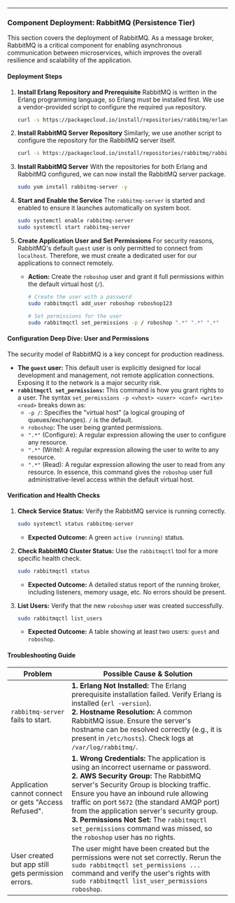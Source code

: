 ---

### Component Deployment: RabbitMQ (Persistence Tier)

This section covers the deployment of RabbitMQ. As a message broker, RabbitMQ is a critical component for enabling asynchronous communication between microservices, which improves the overall resilience and scalability of the application.

#### Deployment Steps

1.  **Install Erlang Repository and Prerequisite**
    RabbitMQ is written in the Erlang programming language, so Erlang must be installed first. We use a vendor-provided script to configure the required `yum` repository.
    ```sh
    curl -s https://packagecloud.io/install/repositories/rabbitmq/erlang/script.rpm.sh | sudo bash
    ```

2.  **Install RabbitMQ Server Repository**
    Similarly, we use another script to configure the repository for the RabbitMQ server itself.
    ```sh
    curl -s https://packagecloud.io/install/repositories/rabbitmq/rabbitmq-server/script.rpm.sh | sudo bash
    ```

3.  **Install RabbitMQ Server**
    With the repositories for both Erlang and RabbitMQ configured, we can now install the RabbitMQ server package.
    ```sh
    sudo yum install rabbitmq-server -y
    ```

4.  **Start and Enable the Service**
    The `rabbitmq-server` is started and enabled to ensure it launches automatically on system boot.
    ```sh
    sudo systemctl enable rabbitmq-server
    sudo systemctl start rabbitmq-server
    ```

5.  **Create Application User and Set Permissions**
    For security reasons, RabbitMQ's default `guest` user is only permitted to connect from `localhost`. Therefore, we must create a dedicated user for our applications to connect remotely.
    *   **Action:** Create the `roboshop` user and grant it full permissions within the default virtual host (`/`).
        ```sh
        # Create the user with a password
        sudo rabbitmqctl add_user roboshop roboshop123

        # Set permissions for the user
        sudo rabbitmqctl set_permissions -p / roboshop ".*" ".*" ".*"
        ```

#### Configuration Deep Dive: User and Permissions
The security model of RabbitMQ is a key concept for production readiness.
*   **The `guest` user:** This default user is explicitly designed for local development and management, not remote application connections. Exposing it to the network is a major security risk.
*   **`rabbitmqctl set_permissions`:** This command is how you grant rights to a user. The syntax `set_permissions -p <vhost> <user> <conf> <write> <read>` breaks down as:
    *   `-p /`: Specifies the "virtual host" (a logical grouping of queues/exchanges). `/` is the default.
    *   `roboshop`: The user being granted permissions.
    *   `".*"` (Configure): A regular expression allowing the user to configure any resource.
    *   `".*"` (Write): A regular expression allowing the user to write to any resource.
    *   `".*"` (Read): A regular expression allowing the user to read from any resource.
    In essence, this command gives the `roboshop` user full administrative-level access within the default virtual host.

#### Verification and Health Checks

1.  **Check Service Status:** Verify the RabbitMQ service is running correctly.
    ```sh
    sudo systemctl status rabbitmq-server
    ```
    *   **Expected Outcome:** A green `active (running)` status.

2.  **Check RabbitMQ Cluster Status:** Use the `rabbitmqctl` tool for a more specific health check.
    ```sh
    sudo rabbitmqctl status
    ```
    *   **Expected Outcome:** A detailed status report of the running broker, including listeners, memory usage, etc. No errors should be present.

3.  **List Users:** Verify that the new `roboshop` user was created successfully.
    ```sh
    sudo rabbitmqctl list_users
    ```
    *   **Expected Outcome:** A table showing at least two users: `guest` and `roboshop`.

#### Troubleshooting Guide

| Problem                                  | Possible Cause & Solution                                                                                                                                                                                                                                                          |
|------------------------------------------|----------------------------------------------------------------------------------------------------------------------------------------------------------------------------------------------------------------------------------------------------------------------------------------|
| `rabbitmq-server` fails to start.      | **1. Erlang Not Installed:** The Erlang prerequisite installation failed. Verify Erlang is installed (`erl -version`). <br> **2. Hostname Resolution:** A common RabbitMQ issue. Ensure the server's hostname can be resolved correctly (e.g., it is present in `/etc/hosts`). Check logs at `/var/log/rabbitmq/`. |
| Application cannot connect or gets "Access Refused". | **1. Wrong Credentials:** The application is using an incorrect username or password. <br> **2. AWS Security Group:** The RabbitMQ server's Security Group is blocking traffic. Ensure you have an inbound rule allowing traffic on port `5672` (the standard AMQP port) from the application server's security group. <br> **3. Permissions Not Set:** The `rabbitmqctl set_permissions` command was missed, so the `roboshop` user has no rights. |
| User created but app still gets permission errors. | The user might have been created but the permissions were not set correctly. Rerun the `sudo rabbitmqctl set_permissions ...` command and verify the user's rights with `sudo rabbitmqctl list_user_permissions roboshop`. |